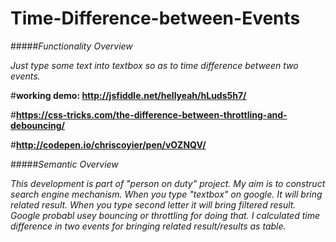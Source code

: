 # Time-Difference-between-Events

#####*Functionality Overview*

*Just type some text into textbox so as to time difference between two events.*

#**working demo: http://jsfiddle.net/hellyeah/hLuds5h7/**

#**https://css-tricks.com/the-difference-between-throttling-and-debouncing/**

#**http://codepen.io/chriscoyier/pen/vOZNQV/**

#####*Semantic Overview*

*This development is part of "person on duty" project. My aim is to construct search engine mechanism.
When you type "textbox" on google. It will bring related result. When you type second letter it will bring filtered result.
Google probabl usey bouncing or throttling for doing that. I calculated time difference in two events for bringing related 
result/results as table.*




